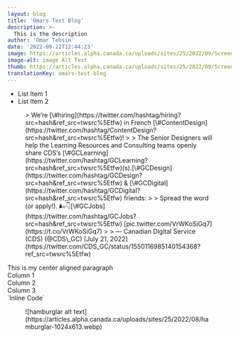 ```yaml
---
layout: blog
title: 'Omars Test Blog'
description: >-
  This is the description
author: 'Omar Tehsin'
date: '2022-09-22T12:44:23'
image: https://articles.alpha.canada.ca/uploads/sites/25/2022/09/Screen-Shot-2022-07-25-at-1.53.22-PM-2.png
image-alt: image Alt Text
thumb: https://articles.alpha.canada.ca/uploads/sites/25/2022/09/Screen-Shot-2022-07-25-at-1.53.22-PM-2-150x150.png
translationKey: omars-test-blog
---
```

- List Item 1
- List Item 2

<figure class="wp-block-embed is-type-rich is-provider-twitter wp-block-embed-twitter"><div class="wp-block-embed__wrapper">> We’re [\#hiring](https://twitter.com/hashtag/hiring?src=hash&ref_src=twsrc%5Etfw) in French [\#ContentDesign](https://twitter.com/hashtag/ContentDesign?src=hash&ref_src=twsrc%5Etfw)!  
>   
> The Senior Designers will help the Learning Resources and Consulting teams openly share CDS’s [\#GCLearning](https://twitter.com/hashtag/GCLearning?src=hash&ref_src=twsrc%5Etfw)(s).[\#GCDesign](https://twitter.com/hashtag/GCDesign?src=hash&ref_src=twsrc%5Etfw) &amp; [\#GCDigital](https://twitter.com/hashtag/GCDigital?src=hash&ref_src=twsrc%5Etfw) friends:   
>   
> Spread the word (or apply!). 🌬👇<https://t.co/jgPmYsbsgd>[\#GCJobs](https://twitter.com/hashtag/GCJobs?src=hash&ref_src=twsrc%5Etfw) [pic.twitter.com/VrWKoSiGq7](https://t.co/VrWKoSiGq7)
> 
> — Canadian Digital Service (CDS) (@CDS\_GC) [July 21, 2022](https://twitter.com/CDS_GC/status/1550116985140154368?ref_src=twsrc%5Etfw)

<script async="" charset="utf-8" src="https://platform.twitter.com/widgets.js"></script></div></figure>This is my center aligned paragraph

<div class="wp-container-4 wp-block-columns"><div class="wp-container-1 wp-block-column">Column 1

</div><div class="wp-container-2 wp-block-column">Column 2

</div><div class="wp-container-3 wp-block-column">Column 3

</div></div>`Inline Code`

<figure class="wp-block-image size-large is-resized">![hamburglar alt text](https://articles.alpha.canada.ca/uploads/sites/25/2022/08/hamburglar-1024x613.webp)</figure>

